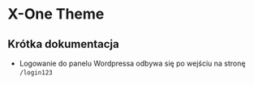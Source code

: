<h1>X-One Theme</h1>
<h2>Krótka dokumentacja</h2>
<ul>
  <li>Logowanie do panelu Wordpressa odbywa się po wejściu na stronę <code>/login123</code></li>
  </ul>
